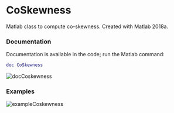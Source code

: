 # CoSkewness
Matlab class to compute co-skewness. Created with Matlab 2018a.

### Documentation
Documentation is available in the code; run the Matlab command:

```Matlab
doc CoSkewness
```
![docCoskewness](https://user-images.githubusercontent.com/57812158/103288150-8b196300-49e4-11eb-8fc2-e5a971bcacfe.png)

### Examples
![exampleCoskewness](https://user-images.githubusercontent.com/57812158/103288180-9ec4c980-49e4-11eb-96c7-3df62d39d4a6.png)
